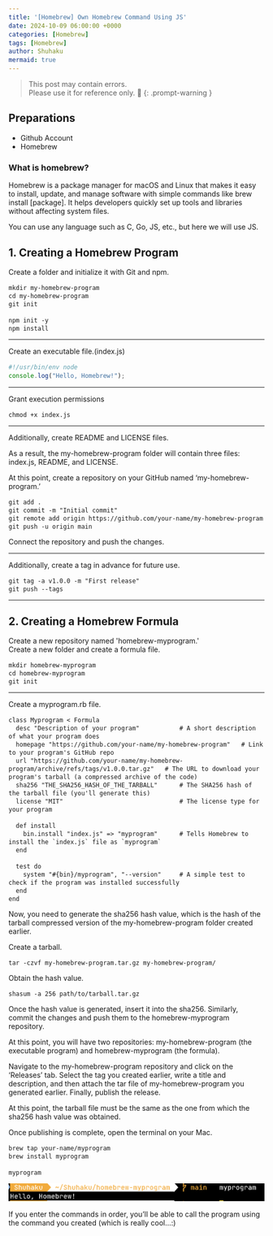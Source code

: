 ```yaml
---
title: '[Homebrew] Own Homebrew Command Using JS'
date: 2024-10-09 06:00:00 +0000
categories: [Homebrew]
tags: [Homebrew]
author: Shuhaku
mermaid: true
---
```


> This post may contain errors.  
> Please use it for reference only. 🥹
{: .prompt-warning }

## Preparations
- Github Account
- Homebrew 

### What is homebrew?
Homebrew is a package manager for macOS and Linux that makes it easy to install, update, and manage software with simple commands like brew install [package]. It helps developers quickly set up tools and libraries without affecting system files.

You can use any language such as C, Go, JS, etc., but here we will use JS.

## **1. Creating a Homebrew Program**
Create a folder and initialize it with Git and npm.
```
mkdir my-homebrew-program
cd my-homebrew-program
git init

npm init -y
npm install
```

---

Create an executable file.(index.js)

```js
#!/usr/bin/env node
console.log("Hello, Homebrew!");
```

---

Grant execution permissions
```
chmod +x index.js
```

---

Additionally, create README and LICENSE files.

As a result, the my-homebrew-program folder will contain three files: index.js, README, and LICENSE.

At this point, create a repository on your GitHub named ‘my-homebrew-program.’

```
git add .
git commit -m "Initial commit"
git remote add origin https://github.com/your-name/my-homebrew-program
git push -u origin main
```

Connect the repository and push the changes.

---

Additionally, create a tag in advance for future use.

```
git tag -a v1.0.0 -m "First release"
git push --tags
```

---

## **2. Creating a Homebrew Formula**
Create a new repository named 'homebrew-myprogram.'  
Create a new folder and create a formula file.

```
mkdir homebrew-myprogram
cd homebrew-myprogram
git init
```

---

Create a myprogram.rb file.

```
class Myprogram < Formula
  desc "Description of your program"           # A short description of what your program does
  homepage "https://github.com/your-name/my-homebrew-program"   # Link to your program's GitHub repo
  url "https://github.com/your-name/my-homebrew-program/archive/refs/tags/v1.0.0.tar.gz"   # The URL to download your program's tarball (a compressed archive of the code)
  sha256 "THE_SHA256_HASH_OF_THE_TARBALL"      # The SHA256 hash of the tarball file (you'll generate this)
  license "MIT"                                # The license type for your program

  def install
    bin.install "index.js" => "myprogram"      # Tells Homebrew to install the `index.js` file as `myprogram`
  end

  test do
    system "#{bin}/myprogram", "--version"     # A simple test to check if the program was installed successfully
  end
end
```

Now, you need to generate the sha256 hash value, which is the hash of the tarball compressed version of the my-homebrew-program folder created earlier.

Create a tarball.
```
tar -czvf my-homebrew-program.tar.gz my-homebrew-program/
```

Obtain the hash value.
```
shasum -a 256 path/to/tarball.tar.gz
```

Once the hash value is generated, insert it into the sha256.
Similarly, commit the changes and push them to the homebrew-myprogram repository.

At this point, you will have two repositories: my-homebrew-program (the executable program) and homebrew-myprogram (the formula).

Navigate to the my-homebrew-program repository and click on the ‘Releases’ tab.
Select the tag you created earlier, write a title and description, and then attach the tar file of my-homebrew-program you generated earlier. Finally, publish the release.

At this point, the tarball file must be the same as the one from which the sha256 hash value was obtained.

Once publishing is complete, open the terminal on your Mac.

```
brew tap your-name/myprogram
brew install myprogram

myprogram
```

![1_myprogram](/assets/img/dev/2024-10-09/1_myprogram.png)

If you enter the commands in order, you’ll be able to call the program using the command you created (which is really cool...:)